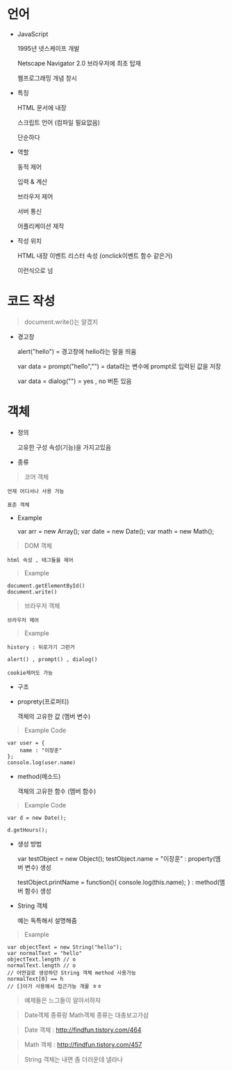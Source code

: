 # 언어

- JavaScript


	1995년 넷스케이프 개발

	Netscape Navigator 2.0 브라우저에 최초 탑재

	웹프로그래밍 개념 창시

- 특징


	HTML 문서에 내장

	스크립트 언어 (컴파일 필요없음)

	단순하다


- 역할


	동적 제어

	입력 & 계산

	브라우저 제어

	서버 통신

	어플리케이션 제작


- 작성 위치


	HTML 내장 이벤트 리스터 속성 (onclick이벤트 함수 같은거)

	<script> 태그

	.js 파일

	URL에 작성


- 작성 방법


	<head> 태그 안에 (head태그에 쓰면 html class랑 id 못불러옴)

	body  태그 안에

	<html> 태그 안이면 사실 어따 넣어도 상관없음 ㅎ 오류는 책임 안짐 ㅎ

	script태그에서 	`<script src ="js/index.js"></script> 이런식으로 넘


# 코드 작성

> document.write()는 알겠지


- 경고창 


	alert("hello") = 경고창에 hello라는 말을 띄움

	var data = prompt("hello","") = data라는 변수에 prompt로 입력된 값을 저장
	
	var data = dialog("") = yes , no 버튼 있음


# 객체


- 정의


	고유한 구성 속성(기능)을 가지고있음


- 종류


> 코어 객체

	언제 어디서나 사용 가능

	표준 객체


- Example


	var arr = new Array();
	var date = new Date();
	var math = new Math();


> DOM 객체


	html 속성 , 태그들을 제어 


> Example 


	document.getElementById()
	document.write()


> 브라우저 객체


	브라우저 제어


> Example


	history : 뒤로가기 그런거

	alert() , prompt() , dialog()

	cookie제어도 가능


- 구조


- proprety(프로퍼티)


	객체의 고유한 값 (멤버 변수)


> Example Code


	var user = {
		name : "이장훈"
	};
	console.log(user.name)


- method(메소드)


	객체의 고유한 함수 (멤버 함수)


> Example Code


	var d = new Date();

	d.getHours();


- 생성 방법


	var testObject = new Object();
	testObject.name = "이장훈" : property(멤버 변수) 생성

	testObject.printName = function(){
		console.log(this.name); 
	} : method(멤버 함수) 생성


- String 객체


	예는 독특해서 설명해줌


> Example


	var objectText = new String("hello");
	var normalText = "hello"
	objectText.length // o
	normalText.length // o
	// 어떤걸로 생성하던 String 객체 method 사용가능
	normalText[0] == h
	// []이거 사용해서 접근가능 개꿀 ㅎㅎ


> 예제들은 느그들이 알아서하자

> Date객체 종류랑 Math객체 종류는 대충보고가삼 

> Date 객체 : http://findfun.tistory.com/464

> Math 객체 : http://findfun.tistory.com/457

> String 객체는 내면 좀 더러운데 낼라나

